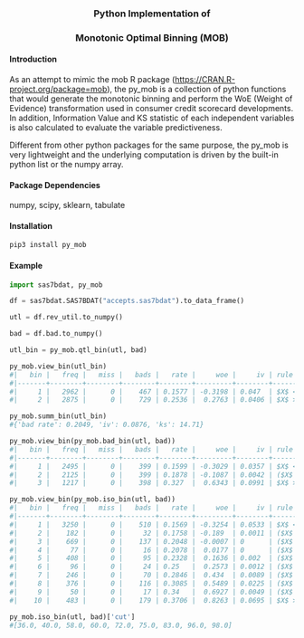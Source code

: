 ### <p align="center">  Python Implementation of </p>
### <p align="center"> Monotonic Optimal Binning (MOB) </p>

#### Introduction

As an attempt to mimic the mob R package (https://CRAN.R-project.org/package=mob), the py_mob is a collection of python functions that would generate the monotonic binning and perform the WoE (Weight of Evidence) transformation used in consumer credit scorecard developments. In addition, Information Value and KS statistic of each independent variables is also calculated to evaluate the variable predictiveness.

Different from other python packages for the same purpose, the py_mob is very lightweight and the underlying computation is driven by the built-in python list or the numpy array. 

#### Package Dependencies

numpy, scipy, sklearn, tabulate

#### Installation

```python
pip3 install py_mob
```

#### Example

```python
import sas7bdat, py_mob

df = sas7bdat.SAS7BDAT("accepts.sas7bdat").to_data_frame()

utl = df.rev_util.to_numpy()

bad = df.bad.to_numpy()

utl_bin = py_mob.qtl_bin(utl, bad)

py_mob.view_bin(utl_bin)
#|   bin |   freq |   miss |   bads |   rate |     woe |     iv | rule        |
#|-------+--------+--------+--------+--------+---------+--------+-------------|
#|     1 |   2962 |      0 |    467 | 0.1577 | -0.3198 | 0.047  | $X$ <= 30.0 |
#|     2 |   2875 |      0 |    729 | 0.2536 |  0.2763 | 0.0406 | $X$ > 30.0  |

py_mob.summ_bin(utl_bin)
#{'bad rate': 0.2049, 'iv': 0.0876, 'ks': 14.71}

py_mob.view_bin(py_mob.bad_bin(utl, bad))
#|   bin |   freq |   miss |   bads |   rate |     woe |     iv | rule                           |
#|-------+--------+--------+--------+--------+---------+--------+--------------------------------|
#|     1 |   2495 |      0 |    399 | 0.1599 | -0.3029 | 0.0357 | $X$ <= 21.0                    |
#|     2 |   2125 |      0 |    399 | 0.1878 | -0.1087 | 0.0042 | ($X$ > 21.0) and ($X$ <= 73.0) |
#|     3 |   1217 |      0 |    398 | 0.327  |  0.6343 | 0.0991 | $X$ > 73.0                     |

py_mob.view_bin(py_mob.iso_bin(utl, bad))
#|   bin |   freq |   miss |   bads |   rate |     woe |     iv | rule                           |
#|-------+--------+--------+--------+--------+---------+--------+--------------------------------|
#|     1 |   3250 |      0 |    510 | 0.1569 | -0.3254 | 0.0533 | $X$ <= 36.0                    |
#|     2 |    182 |      0 |     32 | 0.1758 | -0.189  | 0.0011 | ($X$ > 36.0) and ($X$ <= 40.0) |
#|     3 |    669 |      0 |    137 | 0.2048 | -0.0007 | 0      | ($X$ > 40.0) and ($X$ <= 58.0) |
#|     4 |     77 |      0 |     16 | 0.2078 |  0.0177 | 0      | ($X$ > 58.0) and ($X$ <= 60.0) |
#|     5 |    408 |      0 |     95 | 0.2328 |  0.1636 | 0.002  | ($X$ > 60.0) and ($X$ <= 72.0) |
#|     6 |     96 |      0 |     24 | 0.25   |  0.2573 | 0.0012 | ($X$ > 72.0) and ($X$ <= 75.0) |
#|     7 |    246 |      0 |     70 | 0.2846 |  0.434  | 0.0089 | ($X$ > 75.0) and ($X$ <= 83.0) |
#|     8 |    376 |      0 |    116 | 0.3085 |  0.5489 | 0.0225 | ($X$ > 83.0) and ($X$ <= 96.0) |
#|     9 |     50 |      0 |     17 | 0.34   |  0.6927 | 0.0049 | ($X$ > 96.0) and ($X$ <= 98.0) |
#|    10 |    483 |      0 |    179 | 0.3706 |  0.8263 | 0.0695 | $X$ > 98.0                     |

py_mob.iso_bin(utl, bad)['cut']
#[36.0, 40.0, 58.0, 60.0, 72.0, 75.0, 83.0, 96.0, 98.0]
```
